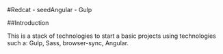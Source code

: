 #Redcat - seedAngular - Gulp

##Introduction

This is a stack of technologies to start a basic projects using technologies such a: Gulp, Sass, browser-sync, Angular.


